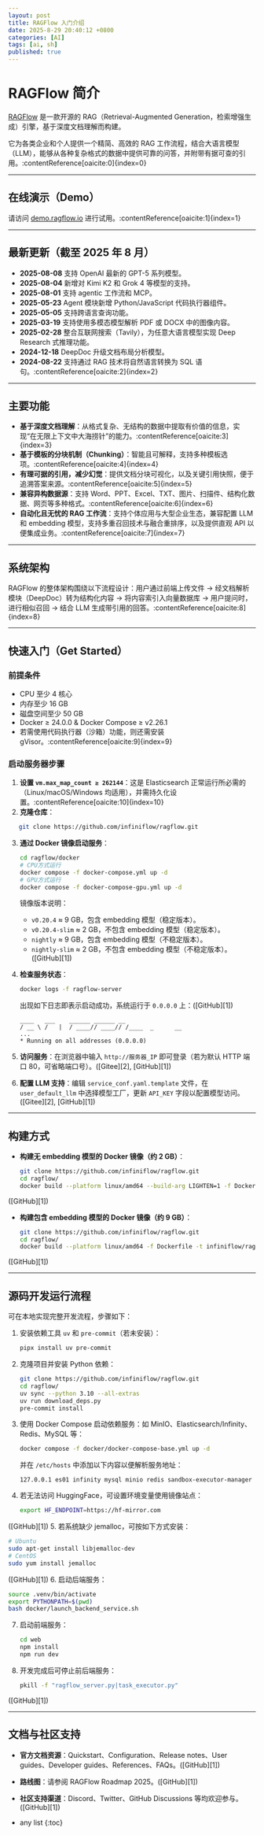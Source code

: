```yaml
---
layout: post
title: RAGFlow 入门介绍
date: 2025-8-29 20:40:12 +0800
categories: [AI]
tags: [ai, sh]
published: true
---
```



# RAGFlow 简介

[RAGFlow](https://ragflow.io) 是一款开源的 RAG（Retrieval-Augmented Generation，检索增强生成）引擎，基于深度文档理解而构建。

它为各类企业和个人提供一个精简、高效的 RAG 工作流程，结合大语言模型（LLM），能够从各种复杂格式的数据中提供可靠的问答，并附带有据可查的引用。:contentReference[oaicite:0]{index=0}

---

##  在线演示（Demo）

请访问 [demo.ragflow.io](https://demo.ragflow.io) 进行试用。:contentReference[oaicite:1]{index=1}

---

##  最新更新（截至 2025 年 8 月）

- **2025-08-08** 支持 OpenAI 最新的 GPT-5 系列模型。  
- **2025-08-04** 新增对 Kimi K2 和 Grok 4 等模型的支持。  
- **2025-08-01** 支持 agentic 工作流和 MCP。  
- **2025-05-23** Agent 模块新增 Python/JavaScript 代码执行器组件。  
- **2025-05-05** 支持跨语言查询功能。  
- **2025-03-19** 支持使用多模态模型解析 PDF 或 DOCX 中的图像内容。  
- **2025-02-28** 整合互联网搜索（Tavily），为任意大语言模型实现 Deep Research 式推理功能。  
- **2024-12-18** DeepDoc 升级文档布局分析模型。  
- **2024-08-22** 支持通过 RAG 技术将自然语言转换为 SQL 语句。:contentReference[oaicite:2]{index=2}

---

##  主要功能

- **基于深度文档理解**：从格式复杂、无结构的数据中提取有价值的信息，实现“在无限上下文中大海捞针”的能力。:contentReference[oaicite:3]{index=3}  
- **基于模板的分块机制（Chunking）**：智能且可解释，支持多种模板选项。:contentReference[oaicite:4]{index=4}  
- **有理可据的引用，减少幻觉**：提供文档分块可视化，以及关键引用快照，便于追溯答案来源。:contentReference[oaicite:5]{index=5}  
- **兼容异构数据源**：支持 Word、PPT、Excel、TXT、图片、扫描件、结构化数据、网页等多种格式。:contentReference[oaicite:6]{index=6}  
- **自动化且无忧的 RAG 工作流**：支持个体应用与大型企业生态，兼容配置 LLM 和 embedding 模型，支持多重召回技术与融合重排序，以及提供直观 API 以便集成业务。:contentReference[oaicite:7]{index=7}

---

##  系统架构

RAGFlow 的整体架构围绕以下流程设计：用户通过前端上传文件 → 经文档解析模块（DeepDoc）转为结构化内容 → 将内容索引入向量数据库 → 用户提问时，进行相似召回 → 结合 LLM 生成带引用的回答。:contentReference[oaicite:8]{index=8}

---

##  快速入门（Get Started）

###  前提条件

- CPU 至少 4 核心  
- 内存至少 16 GB  
- 磁盘空间至少 50 GB  
- Docker ≥ 24.0.0 & Docker Compose ≥ v2.26.1  
- 若需使用代码执行器（沙箱）功能，则还需安装 gVisor。:contentReference[oaicite:9]{index=9}

###  启动服务器步骤

1. **设置 `vm.max_map_count ≥ 262144`**：这是 Elasticsearch 正常运行所必需的（Linux/macOS/Windows 均适用），并需持久化设置。:contentReference[oaicite:10]{index=10}  
2. **克隆仓库**：  

```bash
   git clone https://github.com/infiniflow/ragflow.git
````

3. **通过 Docker 镜像启动服务**：

   ```bash
   cd ragflow/docker
   # CPU方式运行
   docker compose -f docker-compose.yml up -d
   # GPU方式运行
   docker compose -f docker-compose-gpu.yml up -d
   ```

   镜像版本说明：

   * `v0.20.4` ≈ 9 GB，包含 embedding 模型（稳定版本）。
   * `v0.20.4-slim` ≈ 2 GB，不包含 embedding 模型（稳定版本）。
   * `nightly` ≈ 9 GB，包含 embedding 模型（不稳定版本）。
   * `nightly-slim` ≈ 2 GB，不包含 embedding 模型（不稳定版本）。([GitHub][1])
4. **检查服务状态**：

   ```bash
   docker logs -f ragflow-server
   ```

   出现如下日志即表示启动成功，系统运行于 `0.0.0.0` 上：([GitHub][1])

   ```
   ____   ___    ______ ______ __
   / __ \ /   |  / ____// ____// /____  _      __
   ...
   * Running on all addresses (0.0.0.0)
   ```
5. **访问服务**：在浏览器中输入 `http://服务器_IP` 即可登录（若为默认 HTTP 端口 80，可省略端口号）。([Gitee][2], [GitHub][1])
6. **配置 LLM 支持**：编辑 `service_conf.yaml.template` 文件，在 `user_default_llm` 中选择模型工厂，更新 `API_KEY` 字段以配置模型访问。([Gitee][2], [GitHub][1])

---

## 构建方式

* **构建无 embedding 模型的 Docker 镜像（约 2 GB）**：

  ```bash
  git clone https://github.com/infiniflow/ragflow.git
  cd ragflow/
  docker build --platform linux/amd64 --build-arg LIGHTEN=1 -f Dockerfile -t infiniflow/ragflow:nightly-slim .
  ```

([GitHub][1])

* **构建包含 embedding 模型的 Docker 镜像（约 9 GB）**：

  ```bash
  git clone https://github.com/infiniflow/ragflow.git
  cd ragflow/
  docker build --platform linux/amd64 -f Dockerfile -t infiniflow/ragflow:nightly .
  ```

([GitHub][1])

---

## 源码开发运行流程

可在本地实现完整开发流程，步骤如下：

1. 安装依赖工具 `uv` 和 `pre-commit`（若未安装）：

   ```bash
   pipx install uv pre-commit
   ```
2. 克隆项目并安装 Python 依赖：

   ```bash
   git clone https://github.com/infiniflow/ragflow.git
   cd ragflow/
   uv sync --python 3.10 --all-extras
   uv run download_deps.py
   pre-commit install
   ```
3. 使用 Docker Compose 启动依赖服务：如 MinIO、Elasticsearch/Infinity、Redis、MySQL 等：

   ```bash
   docker compose -f docker/docker-compose-base.yml up -d
   ```

   并在 `/etc/hosts` 中添加以下内容以便解析服务地址：

   ```
   127.0.0.1 es01 infinity mysql minio redis sandbox-executor-manager
   ```
4. 若无法访问 HuggingFace，可设置环境变量使用镜像站点：

   ```bash
   export HF_ENDPOINT=https://hf-mirror.com
   ```

([GitHub][1])
5\. 若系统缺少 jemalloc，可按如下方式安装：

```bash
# Ubuntu
sudo apt-get install libjemalloc-dev
# CentOS
sudo yum install jemalloc
```

([GitHub][1])
6\. 启动后端服务：

```bash
source .venv/bin/activate
export PYTHONPATH=$(pwd)
bash docker/launch_backend_service.sh
```

7. 启动前端服务：

   ```bash
   cd web
   npm install
   npm run dev
   ```
8. 开发完成后可停止前后端服务：

   ```bash
   pkill -f "ragflow_server.py|task_executor.py"
   ```

([GitHub][1])

---

## 文档与社区支持

* **官方文档资源**：Quickstart、Configuration、Release notes、User guides、Developer guides、References、FAQs。([GitHub][1])
* **路线图**：请参阅 RAGFlow Roadmap 2025。([GitHub][1])
* **社区支持渠道**：Discord、Twitter、GitHub Discussions 等均欢迎参与。([GitHub][1])



* any list
{:toc}